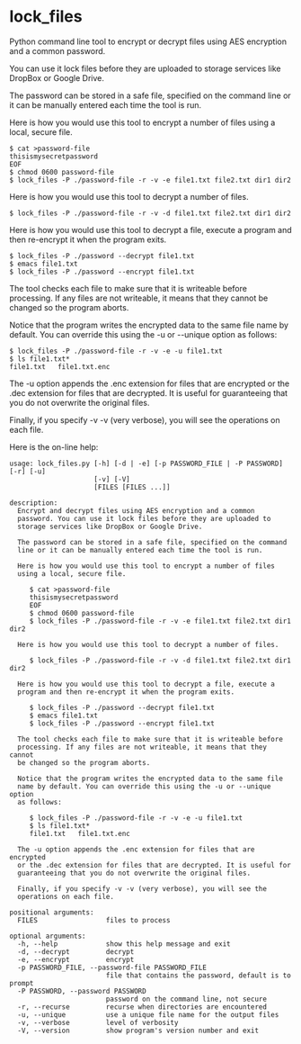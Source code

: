lock_files
==========

Python command line tool to encrypt or decrypt files using AES encryption and a common password.

You can use it lock files before they are uploaded to storage services like DropBox or Google Drive.

The password can be stored in a safe file, specified on the command line or it can be manually entered each time the tool is run.

Here is how you would use this tool to encrypt a number of files using a local, secure file.

    $ cat >password-file
    thisismysecretpassword
    EOF
    $ chmod 0600 password-file
    $ lock_files -P ./password-file -r -v -e file1.txt file2.txt dir1 dir2

Here is how you would use this tool to decrypt a number of files.

    $ lock_files -P ./password-file -r -v -d file1.txt file2.txt dir1 dir2

Here is how you would use this tool to decrypt a file, execute a
program and then re-encrypt it when the program exits.

    $ lock_files -P ./password --decrypt file1.txt
    $ emacs file1.txt
    $ lock_files -P ./password --encrypt file1.txt

The tool checks each file to make sure that it is writeable before processing. If any files are not writeable, it means that they cannot be changed so the program aborts.

Notice that the program writes the encrypted data to the same file name by default. You can override this using the -u or --unique option as follows:

    $ lock_files -P ./password-file -r -v -e -u file1.txt
    $ ls file1.txt*
    file1.txt   file1.txt.enc

The -u option appends the .enc extension for files that are encrypted or the .dec extension for files that are decrypted. It is useful for guaranteeing that you do not overwrite the original files.

Finally, if you specify -v -v (very verbose), you will see the operations on each file.

Here is the on-line help:

    usage: lock_files.py [-h] [-d | -e] [-p PASSWORD_FILE | -P PASSWORD] [-r] [-u]
                         [-v] [-V]
                         [FILES [FILES ...]]
    
    description:
      Encrypt and decrypt files using AES encryption and a common
      password. You can use it lock files before they are uploaded to
      storage services like DropBox or Google Drive.
  
      The password can be stored in a safe file, specified on the command
      line or it can be manually entered each time the tool is run.
      
      Here is how you would use this tool to encrypt a number of files
      using a local, secure file.
      
         $ cat >password-file
         thisismysecretpassword
         EOF
         $ chmod 0600 password-file
         $ lock_files -P ./password-file -r -v -e file1.txt file2.txt dir1 dir2
      
      Here is how you would use this tool to decrypt a number of files.
  
         $ lock_files -P ./password-file -r -v -d file1.txt file2.txt dir1 dir2
  
      Here is how you would use this tool to decrypt a file, execute a
      program and then re-encrypt it when the program exits.
  
         $ lock_files -P ./password --decrypt file1.txt
         $ emacs file1.txt
         $ lock_files -P ./password --encrypt file1.txt
      
      The tool checks each file to make sure that it is writeable before
      processing. If any files are not writeable, it means that they cannot
      be changed so the program aborts.
  
      Notice that the program writes the encrypted data to the same file
      name by default. You can override this using the -u or --unique option
      as follows:
  
         $ lock_files -P ./password-file -r -v -e -u file1.txt
         $ ls file1.txt*
         file1.txt   file1.txt.enc
  
      The -u option appends the .enc extension for files that are encrypted
      or the .dec extension for files that are decrypted. It is useful for
      guaranteeing that you do not overwrite the original files.
  
      Finally, if you specify -v -v (very verbose), you will see the
      operations on each file.
    
    positional arguments:
      FILES                 files to process

    optional arguments:
      -h, --help            show this help message and exit
      -d, --decrypt         decrypt
      -e, --encrypt         encrypt
      -p PASSWORD_FILE, --password-file PASSWORD_FILE
                            file that contains the password, default is to prompt
      -P PASSWORD, --password PASSWORD
                            password on the command line, not secure
      -r, --recurse         recurse when directories are encountered
      -u, --unique          use a unique file name for the output files
      -v, --verbose         level of verbosity
      -V, --version         show program's version number and exit

